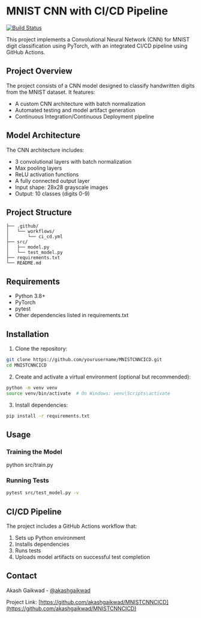 # MNIST CNN with CI/CD Pipeline

[![Build Status](https://github.com/akashgaikwad/MNISTCNNCICD/actions/workflows/ci_cd.yml/badge.svg)](https://github.com/akashgaikwad/MNISTCNNCICD/actions)

This project implements a Convolutional Neural Network (CNN) for MNIST digit classification using PyTorch, with an integrated CI/CD pipeline using GitHub Actions.

## Project Overview

The project consists of a CNN model designed to classify handwritten digits from the MNIST dataset. It features:
- A custom CNN architecture with batch normalization
- Automated testing and model artifact generation
- Continuous Integration/Continuous Deployment pipeline

## Model Architecture

The CNN architecture includes:
- 3 convolutional layers with batch normalization
- Max pooling layers
- ReLU activation functions
- A fully connected output layer
- Input shape: 28x28 grayscale images
- Output: 10 classes (digits 0-9)

## Project Structure

```
├── .github/
│   └── workflows/
│       └── ci_cd.yml
├── src/
│   ├── model.py
│   └── test_model.py
├── requirements.txt
└── README.md
```

## Requirements

- Python 3.8+
- PyTorch
- pytest
- Other dependencies listed in requirements.txt

## Installation

1. Clone the repository:
```bash
git clone https://github.com/yourusername/MNISTCNNCICD.git
cd MNISTCNNCICD
```

2. Create and activate a virtual environment (optional but recommended):
```bash
python -m venv venv
source venv/bin/activate  # On Windows: venv\Scripts\activate
```

3. Install dependencies:
```bash
pip install -r requirements.txt
```

## Usage

### Training the Model

python src/train.py

### Running Tests

```bash
pytest src/test_model.py -v
```

## CI/CD Pipeline

The project includes a GitHub Actions workflow that:
1. Sets up Python environment
2. Installs dependencies
3. Runs tests
4. Uploads model artifacts on successful test completion


## Contact

Akash Gaikwad - [@akashgaikwad](https://github.com/akashgaikwad)

Project Link: [https://github.com/akashgaikwad/MNISTCNNCICD](https://github.com/akashgaikwad/MNISTCNNCICD)
